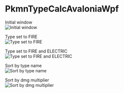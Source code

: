 # PkmnTypeCalcAvaloniaWpf
Initial window  
![Initial window](https://user-images.githubusercontent.com/38395954/200077666-586c0984-ff2f-4a7b-97de-eacff8fbc8bd.png)

Type set to FIRE  
![Type set to FIRE](https://user-images.githubusercontent.com/38395954/200077877-50fc3523-b934-489d-af3e-7dd5de102f52.png)

Type set to FIRE and ELECTRIC  
![Type set to FIRE and ELECTRIC](https://user-images.githubusercontent.com/38395954/200078146-5a01229e-9227-4821-ad60-f7a2587c6d96.png)

Sort by type name  
![Sort by type name](https://user-images.githubusercontent.com/38395954/200078220-2862e8a7-c42a-4752-8954-a96c9b4914e9.png)

Sort by dmg multiplier  
![Sort by dmg multiplier](https://user-images.githubusercontent.com/38395954/200078474-fb32040b-d2cd-4838-afc4-e78da49e31fe.png)
